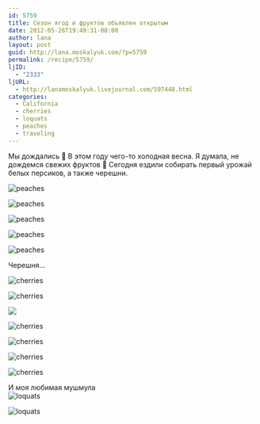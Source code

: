 ```yaml
---
id: 5759
title: Сезон ягод и фруктов объявлен открытым
date: 2012-05-26T19:49:31-08:00
author: lana
layout: post
guid: http://lana.moskalyuk.com/?p=5759
permalink: /recipe/5759/
ljID:
  - "2333"
ljURL:
  - http://lanamoskalyuk.livejournal.com/597448.html
categories:
  - California
  - cherries
  - loquats
  - peaches
  - traveling
---
```

Мы дождались 🙂 В этом году чего-то холодная весна. Я думала, не дождемся свежих фруктов 🙂 Сегодня ездили собирать первый урожай белых персиков, а также черешни.

![peaches](http://farm9.staticflickr.com/8010/7276572560_e2d6cde35b_z.jpg) 

![peaches](http://farm9.staticflickr.com/8163/7276574840_91634211c3_z.jpg) 

![peaches](http://farm8.staticflickr.com/7216/7276576968_00f93eda91_z.jpg) 

![peaches](http://farm9.staticflickr.com/8168/7276583434_09ce02668b_z.jpg) 

![peaches](http://farm8.staticflickr.com/7214/7276589026_e1704800c8_z.jpg) 

Черешня&#8230;

<!--more-->

![cherries](http://farm8.staticflickr.com/7077/7276600054_a29de8bcc4_z.jpg) 

![cherries](http://farm9.staticflickr.com/8012/7276603072_05c377f61f_z.jpg) 

![](http://farm8.staticflickr.com/7232/7276604868_5f174c4d58_z.jpg) 

![cherries](http://farm8.staticflickr.com/7217/7276605856_991aea1140_z.jpg) 

![cherries](http://farm9.staticflickr.com/8011/7276612340_0ebdb56654_z.jpg) 

![cherries](http://farm8.staticflickr.com/7219/7276613302_f2dd5c8ee2_z.jpg) 

![cherries](http://farm9.staticflickr.com/8152/7276618550_d950b3c8ca_z.jpg) 

И моя любимая мушмула  
![loquats](http://farm8.staticflickr.com/7241/7276619250_b0878b0cfd_z.jpg) 

![loquats](http://farm8.staticflickr.com/7241/7276620646_b439bb8fcb_z.jpg)